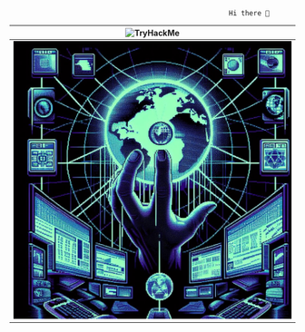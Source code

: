                                                           Hi there 👋
|<img src="https://tryhackme-badges.s3.amazonaws.com/DeepOverridE.png" alt="TryHackMe">| 
|---|
|![DeepOverridE](_4d8bb8a0-b120-417c-8abd-758c0e719c6f.jpeg)|





<!--
<img src="_4d8bb8a0-b120-417c-8abd-758c0e719c6f.jpeg" alt="DeepOverridE" width="50%" />
-->
<!--
**afgsanchez/afgsanchez** is a ✨ _special_ ✨ repository because its `README.md` (this file) appears on your GitHub profile.

Here are some ideas to get you started:

- 🔭 I’m currently working on ...
- 🌱 I’m currently learning ...
- 👯 I’m looking to collaborate on ...
- 🤔 I’m looking for help with ...
- 💬 Ask me about ...
- 📫 How to reach me: ...
- 😄 Pronouns: ...
- ⚡ Fun fact: ...
-->
